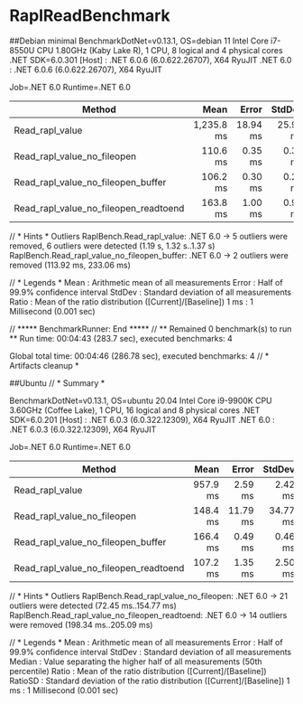# RaplReadBenchmark
##Debian minimal
BenchmarkDotNet=v0.13.1, OS=debian 11
Intel Core i7-8550U CPU 1.80GHz (Kaby Lake R), 1 CPU, 8 logical and 4 physical cores
.NET SDK=6.0.301
  [Host]   : .NET 6.0.6 (6.0.622.26707), X64 RyuJIT
  .NET 6.0 : .NET 6.0.6 (6.0.622.26707), X64 RyuJIT

Job=.NET 6.0  Runtime=.NET 6.0  

|                                Method |       Mean |    Error |   StdDev | Ratio |
|-------------------------------------- |-----------:|---------:|---------:|------:|
|                       Read_rapl_value | 1,235.8 ms | 18.94 ms | 25.92 ms |  1.00 |
|           Read_rapl_value_no_fileopen |   110.6 ms |  0.35 ms |  0.33 ms |  0.09 |
|    Read_rapl_value_no_fileopen_buffer |   106.2 ms |  0.30 ms |  0.25 ms |  0.09 |
| Read_rapl_value_no_fileopen_readtoend |   163.8 ms |  1.00 ms |  0.93 ms |  0.13 |

// * Hints *
Outliers
  RaplBench.Read_rapl_value: .NET 6.0                    -> 5 outliers were removed, 6 outliers were detected (1.19 s, 1.32 s..1.37 s)
  RaplBench.Read_rapl_value_no_fileopen_buffer: .NET 6.0 -> 2 outliers were removed (113.92 ms, 233.06 ms)

// * Legends *
  Mean   : Arithmetic mean of all measurements
  Error  : Half of 99.9% confidence interval
  StdDev : Standard deviation of all measurements
  Ratio  : Mean of the ratio distribution ([Current]/[Baseline])
  1 ms   : 1 Millisecond (0.001 sec)

// ***** BenchmarkRunner: End *****
// ** Remained 0 benchmark(s) to run **
Run time: 00:04:43 (283.7 sec), executed benchmarks: 4

Global total time: 00:04:46 (286.78 sec), executed benchmarks: 4
// * Artifacts cleanup *


##Ubuntu
// * Summary *

BenchmarkDotNet=v0.13.1, OS=ubuntu 20.04
Intel Core i9-9900K CPU 3.60GHz (Coffee Lake), 1 CPU, 16 logical and 8 physical cores
.NET SDK=6.0.201
  [Host]   : .NET 6.0.3 (6.0.322.12309), X64 RyuJIT
  .NET 6.0 : .NET 6.0.3 (6.0.322.12309), X64 RyuJIT

Job=.NET 6.0  Runtime=.NET 6.0

|                                Method |     Mean |    Error |   StdDev |   Median | Ratio | RatioSD |
|-------------------------------------- |---------:|---------:|---------:|---------:|------:|--------:|
|                       Read_rapl_value | 957.9 ms |  2.59 ms |  2.42 ms | 958.0 ms |  1.00 |    0.00 |
|           Read_rapl_value_no_fileopen | 148.4 ms | 11.79 ms | 34.77 ms | 164.9 ms |  0.16 |    0.03 |
|    Read_rapl_value_no_fileopen_buffer | 166.4 ms |  0.49 ms |  0.46 ms | 166.5 ms |  0.17 |    0.00 |
| Read_rapl_value_no_fileopen_readtoend | 107.2 ms |  1.35 ms |  2.50 ms | 106.8 ms |  0.11 |    0.00 |

// * Hints *
Outliers
  RaplBench.Read_rapl_value_no_fileopen: .NET 6.0           -> 21 outliers were detected (72.45 ms..154.77 ms)
  RaplBench.Read_rapl_value_no_fileopen_readtoend: .NET 6.0 -> 14 outliers were removed (198.34 ms..205.09 ms)

// * Legends *
  Mean    : Arithmetic mean of all measurements
  Error   : Half of 99.9% confidence interval
  StdDev  : Standard deviation of all measurements
  Median  : Value separating the higher half of all measurements (50th percentile)
  Ratio   : Mean of the ratio distribution ([Current]/[Baseline])
  RatioSD : Standard deviation of the ratio distribution ([Current]/[Baseline])
  1 ms    : 1 Millisecond (0.001 sec)
